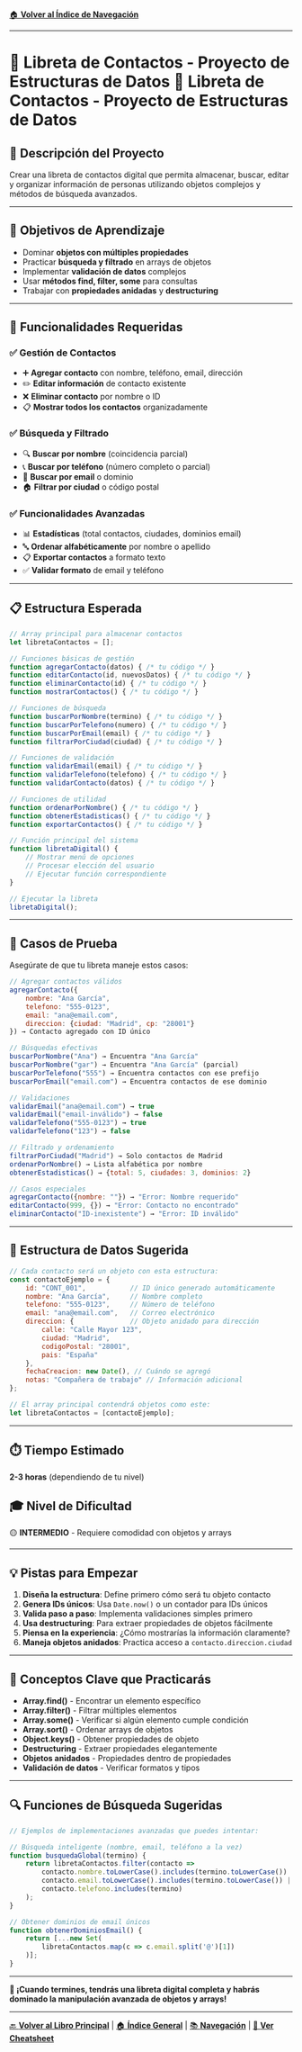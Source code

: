 [🏠 **Volver al Índice de Navegación**](../../../../NAVEGACION-DOCUMENTOS.md)

---

# 📇 Libreta de Contactos - Proyecto de Estructuras de Datos 👥 Libreta de Contactos - Proyecto de Estructuras de Datos

## 📝 **Descripción del Proyecto**
Crear una libreta de contactos digital que permita almacenar, buscar, editar y organizar información de personas utilizando objetos complejos y métodos de búsqueda avanzados.

---

## 🎯 **Objetivos de Aprendizaje**
- Dominar **objetos con múltiples propiedades**
- Practicar **búsqueda y filtrado** en arrays de objetos
- Implementar **validación de datos** complejos
- Usar **métodos find, filter, some** para consultas
- Trabajar con **propiedades anidadas** y **destructuring**

---

## 🔧 **Funcionalidades Requeridas**

### ✅ **Gestión de Contactos**
- ➕ **Agregar contacto** con nombre, teléfono, email, dirección
- ✏️ **Editar información** de contacto existente
- ❌ **Eliminar contacto** por nombre o ID
- 📋 **Mostrar todos los contactos** organizadamente

### ✅ **Búsqueda y Filtrado**
- 🔍 **Buscar por nombre** (coincidencia parcial)
- 📞 **Buscar por teléfono** (número completo o parcial)
- 📧 **Buscar por email** o dominio
- 🏠 **Filtrar por ciudad** o código postal

### ✅ **Funcionalidades Avanzadas**
- 📊 **Estadísticas** (total contactos, ciudades, dominios email)
- 🔤 **Ordenar alfabéticamente** por nombre o apellido
- 📋 **Exportar contactos** a formato texto
- ✅ **Validar formato** de email y teléfono

---

## 📋 **Estructura Esperada**

```javascript
// Array principal para almacenar contactos
let libretaContactos = [];

// Funciones básicas de gestión
function agregarContacto(datos) { /* tu código */ }
function editarContacto(id, nuevosDatos) { /* tu código */ }
function eliminarContacto(id) { /* tu código */ }
function mostrarContactos() { /* tu código */ }

// Funciones de búsqueda
function buscarPorNombre(termino) { /* tu código */ }
function buscarPorTelefono(numero) { /* tu código */ }
function buscarPorEmail(email) { /* tu código */ }
function filtrarPorCiudad(ciudad) { /* tu código */ }

// Funciones de validación
function validarEmail(email) { /* tu código */ }
function validarTelefono(telefono) { /* tu código */ }
function validarContacto(datos) { /* tu código */ }

// Funciones de utilidad
function ordenarPorNombre() { /* tu código */ }
function obtenerEstadisticas() { /* tu código */ }
function exportarContactos() { /* tu código */ }

// Función principal del sistema
function libretaDigital() {
    // Mostrar menú de opciones
    // Procesar elección del usuario
    // Ejecutar función correspondiente
}

// Ejecutar la libreta
libretaDigital();
```

---

## 🧪 **Casos de Prueba**

Asegúrate de que tu libreta maneje estos casos:

```javascript
// Agregar contactos válidos
agregarContacto({
    nombre: "Ana García",
    telefono: "555-0123", 
    email: "ana@email.com",
    direccion: {ciudad: "Madrid", cp: "28001"}
}) → Contacto agregado con ID único

// Búsquedas efectivas
buscarPorNombre("Ana") → Encuentra "Ana García"
buscarPorNombre("gar") → Encuentra "Ana García" (parcial)
buscarPorTelefono("555") → Encuentra contactos con ese prefijo
buscarPorEmail("email.com") → Encuentra contactos de ese dominio

// Validaciones
validarEmail("ana@email.com") → true
validarEmail("email-inválido") → false
validarTelefono("555-0123") → true
validarTelefono("123") → false

// Filtrado y ordenamiento
filtrarPorCiudad("Madrid") → Solo contactos de Madrid
ordenarPorNombre() → Lista alfabética por nombre
obtenerEstadisticas() → {total: 5, ciudades: 3, dominios: 2}

// Casos especiales
agregarContacto({nombre: ""}) → "Error: Nombre requerido"
editarContacto(999, {}) → "Error: Contacto no encontrado"
eliminarContacto("ID-inexistente") → "Error: ID inválido"
```

---

## 💾 **Estructura de Datos Sugerida**

```javascript
// Cada contacto será un objeto con esta estructura:
const contactoEjemplo = {
    id: "CONT_001",           // ID único generado automáticamente
    nombre: "Ana García",     // Nombre completo
    telefono: "555-0123",     // Número de teléfono
    email: "ana@email.com",   // Correo electrónico
    direccion: {              // Objeto anidado para dirección
        calle: "Calle Mayor 123",
        ciudad: "Madrid",
        codigoPostal: "28001",
        pais: "España"
    },
    fechaCreacion: new Date(), // Cuándo se agregó
    notas: "Compañera de trabajo" // Información adicional
};

// El array principal contendrá objetos como este:
let libretaContactos = [contactoEjemplo];
```

---

## ⏱️ **Tiempo Estimado**
**2-3 horas** (dependiendo de tu nivel)

## 🎓 **Nivel de Dificultad**
🟡 **INTERMEDIO** - Requiere comodidad con objetos y arrays

---

## 💡 **Pistas para Empezar**

1. **Diseña la estructura**: Define primero cómo será tu objeto contacto
2. **Genera IDs únicos**: Usa `Date.now()` o un contador para IDs únicos
3. **Valida paso a paso**: Implementa validaciones simples primero
4. **Usa destructuring**: Para extraer propiedades de objetos fácilmente
5. **Piensa en la experiencia**: ¿Cómo mostrarías la información claramente?
6. **Maneja objetos anidados**: Practica acceso a `contacto.direccion.ciudad`

---

## 🎯 **Conceptos Clave que Practicarás**

- **Array.find()** - Encontrar un elemento específico
- **Array.filter()** - Filtrar múltiples elementos
- **Array.some()** - Verificar si algún elemento cumple condición
- **Array.sort()** - Ordenar arrays de objetos
- **Object.keys()** - Obtener propiedades de objeto
- **Destructuring** - Extraer propiedades elegantemente
- **Objetos anidados** - Propiedades dentro de propiedades
- **Validación de datos** - Verificar formatos y tipos

---

## 🔍 **Funciones de Búsqueda Sugeridas**

```javascript
// Ejemplos de implementaciones avanzadas que puedes intentar:

// Búsqueda inteligente (nombre, email, teléfono a la vez)
function busquedaGlobal(termino) {
    return libretaContactos.filter(contacto => 
        contacto.nombre.toLowerCase().includes(termino.toLowerCase()) ||
        contacto.email.toLowerCase().includes(termino.toLowerCase()) ||
        contacto.telefono.includes(termino)
    );
}

// Obtener dominios de email únicos
function obtenerDominiosEmail() {
    return [...new Set(
        libretaContactos.map(c => c.email.split('@')[1])
    )];
}
```

---

**🚀 ¡Cuando termines, tendrás una libreta digital completa y habrás dominado la manipulación avanzada de objetos y arrays!**

---

[🔙 **Volver al Libro Principal**](../ESTRUCTURAS-DATOS-LIBRO.md) | [🏠 **Índice General**](../../../../README.md) | [📚 **Navegación**](../../../../NAVEGACION-DOCUMENTOS.md) | [📝 **Ver Cheatsheet**](../CHEATSHEET-VISUAL.md)
